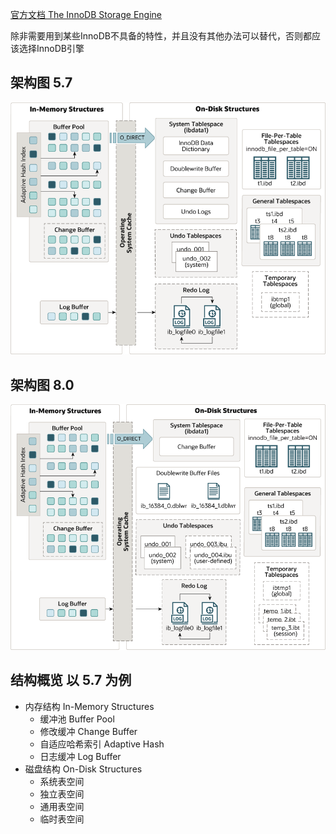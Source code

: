 [官方文档 The InnoDB Storage Engine](https://dev.mysql.com/doc/refman/5.7/en/innodb-storage-engine.html)

除非需要用到某些InnoDB不具备的特性，并且没有其他办法可以替代，否则都应该选择InnoDB引擎

## 架构图 5.7

![InnoDB architecture diagram showing in-memory and on-disk structures.](assets/innodb-architecture-5-7.png)

## 架构图 8.0

![InnoDB architecture diagram showing in-memory and on-disk structures. In-memory structures include the buffer pool, adaptive hash index, change buffer, and log buffer. On-disk structures include tablespaces, redo logs, and doublewrite buffer files.](assets/innodb-architecture-8-0.png)

## 结构概览 以 5.7 为例

- 内存结构 In-Memory Structures
  - 缓冲池 Buffer Pool
  - 修改缓冲 Change Buffer
  - 自适应哈希索引 Adaptive Hash
  - 日志缓冲 Log Buffer
- 磁盘结构 On-Disk Structures
  - 系统表空间 
  - 独立表空间
  - 通用表空间
  - 临时表空间